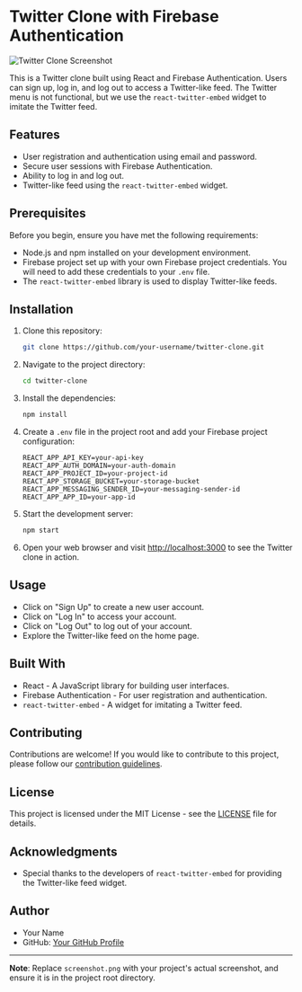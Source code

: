 # Twitter Clone with Firebase Authentication

![Twitter Clone Screenshot](/src/assets/images.1.jpg)

This is a Twitter clone built using React and Firebase Authentication. Users can sign up, log in, and log out to access a Twitter-like feed. The Twitter menu is not functional, but we use the `react-twitter-embed` widget to imitate the Twitter feed.

## Features

- User registration and authentication using email and password.
- Secure user sessions with Firebase Authentication.
- Ability to log in and log out.
- Twitter-like feed using the `react-twitter-embed` widget.

## Prerequisites

Before you begin, ensure you have met the following requirements:

- Node.js and npm installed on your development environment.
- Firebase project set up with your own Firebase project credentials. You will need to add these credentials to your `.env` file.
- The `react-twitter-embed` library is used to display Twitter-like feeds.

## Installation

1. Clone this repository:

   ```bash
   git clone https://github.com/your-username/twitter-clone.git
   ```

2. Navigate to the project directory:

   ```bash
   cd twitter-clone
   ```

3. Install the dependencies:

   ```bash
   npm install
   ```

4. Create a `.env` file in the project root and add your Firebase project configuration:

   ```env
   REACT_APP_API_KEY=your-api-key
   REACT_APP_AUTH_DOMAIN=your-auth-domain
   REACT_APP_PROJECT_ID=your-project-id
   REACT_APP_STORAGE_BUCKET=your-storage-bucket
   REACT_APP_MESSAGING_SENDER_ID=your-messaging-sender-id
   REACT_APP_APP_ID=your-app-id
   ```

5. Start the development server:

   ```bash
   npm start
   ```

6. Open your web browser and visit [http://localhost:3000](http://localhost:3000) to see the Twitter clone in action.

## Usage

- Click on "Sign Up" to create a new user account.
- Click on "Log In" to access your account.
- Click on "Log Out" to log out of your account.
- Explore the Twitter-like feed on the home page.

## Built With

- React - A JavaScript library for building user interfaces.
- Firebase Authentication - For user registration and authentication.
- `react-twitter-embed` - A widget for imitating a Twitter feed.

## Contributing

Contributions are welcome! If you would like to contribute to this project, please follow our [contribution guidelines](CONTRIBUTING.md).

## License

This project is licensed under the MIT License - see the [LICENSE](LICENSE) file for details.

## Acknowledgments

- Special thanks to the developers of `react-twitter-embed` for providing the Twitter-like feed widget.

## Author

- Your Name
- GitHub: [Your GitHub Profile](https://github.com/your-username)

---
**Note**: Replace `screenshot.png` with your project's actual screenshot, and ensure it is in the project root directory.



